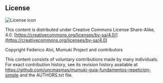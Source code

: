 ## License
![License icon](https://licensebuttons.net/l/by-sa/3.0/88x31.png)

This content is distributed under Creative Commons License Share-Alike, 4.0. [https://creativecommons.org/licenses/by-sa/4.0/](https://creativecommons.org/licenses/by-sa/4.0)

Copyright Federico Aloi, Mumuki Project and contributors

This content consists of voluntary contributions made by many
individuals. For exact contribution history, see its revision history
available at https://github.com/uncmasmas/mumuki-guia-fundamentos-repeticion-simple and the AUTHORS.txt file.

